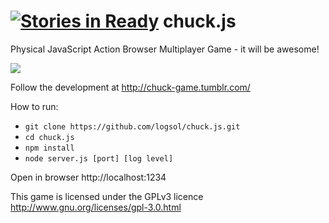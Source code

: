 [![Stories in Ready](https://badge.waffle.io/logsol/chuck.js.png?label=ready&title=Ready)](https://waffle.io/logsol/chuck.js)
chuck.js
========

Physical JavaScript Action Browser Multiplayer Game - it will be awesome!
  
<a href="http://chuck-game.tumblr.com/about" title="Play the chuck trailer" target="_blank">
  <img src="https://cloud.githubusercontent.com/assets/692826/8396811/3369df82-1db6-11e5-939f-5ceeba64d802.png">
</a>

Follow the development at http://chuck-game.tumblr.com/

How to run:

* ```git clone https://github.com/logsol/chuck.js.git```
* ```cd chuck.js```
* ```npm install```
* ```node server.js [port] [log level]```

Open in browser http://localhost:1234

This game is licensed under the GPLv3 licence http://www.gnu.org/licenses/gpl-3.0.html
